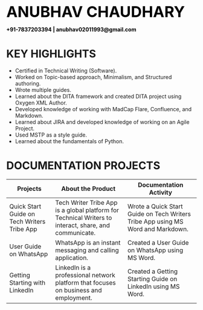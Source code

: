 <p><b><span style="color:black;font-size:40px">ANUBHAV CHAUDHARY</span></b></p>
<p ><b><span style="color:black;font-size:14px">+91-7837203394 | anubhav02011993@gmail.com </span></b></p>

# KEY HIGHLIGHTS
*	Certified in Technical Writing (Software).
*	Worked on Topic-based approach, Minimalism, and Structured authoring.
*	Wrote multiple guides.
*	Learned about the DITA framework and created DITA project using Oxygen XML Author.
*	Developed knowledge of working with MadCap Flare, Confluence, and Markdown.
*	Learned about JIRA and developed knowledge of working on an Agile Project.
*	Used MSTP as a style guide.
*	Learned about the fundamentals of Python.

# DOCUMENTATION PROJECTS
Projects|About the Product|Documentation Activity
--|--|--
Quick Start Guide on Tech Writers Tribe App|Tech Writer Tribe App is a global platform for Technical Writers to interact, share, and communicate.|Wrote a Quick Start Guide on Tech Writers Tribe App using MS Word and Markdown.
User Guide on WhatsApp|WhatsApp is an instant messaging and calling application.|Created a User Guide on WhatsApp using MS Word.
Getting Starting with LinkedIn|LinkedIn is a professional network platform that focuses on business and employment.|Created a Getting Starting Guide on LinkedIn using MS Word.


